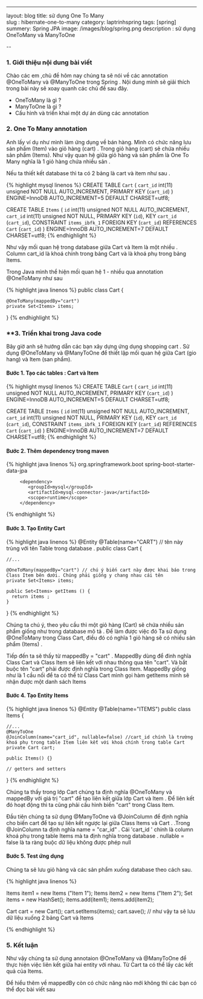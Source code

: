 ---
layout: blog
title: sử dụng One To Many  
slug : hibernate-one-to-many
category: laptrinhspring
tags: [spring]
summery: Spring JPA 
image: /images/blog/spring.png
description : sử dụng OneToMany và ManyToOne 

--
### **1. Giới thiệu nội dung bài viết**

Chào các em ,chủ đề hôm nay chúng ta sẽ nói về các annotation @OneToMany và @ManyToOne trong Spring  .
Nội dung mình sẽ giải thích trong bài này sẽ xoay quanh các chủ đề sau đây.
 
- OneToMany là gì  ?
- ManyToOne là gì ? 
- Cấu hình và triển khai một dự án dùng các annotation 


### **2. One To Many annotation**
 
Anh lấy ví dụ như mình làm ứng dụng về bán hàng. Mình có chức năng lưu sản phẩm (Item)  vào  giỏ hàng (cart) . 
Trong giỏ hàng (cart) sẽ chứa nhiều sản phẩm (Items). Như vậy quan hệ giữa giỏ hàng và sản phẩm  là One To Many nghĩa là 1 giỏ hàng chứa nhiều sản  .

Nếu ta thiết kết database thì ta có 2 bảng là cart và item như sau .

{% highlight mysql  linenos %}
CREATE TABLE `Cart` (
  `cart_id` int(11) unsigned NOT NULL AUTO_INCREMENT,
  PRIMARY KEY (`cart_id`)
) ENGINE=InnoDB AUTO_INCREMENT=5 DEFAULT CHARSET=utf8;
 
CREATE TABLE `Items` (
  `id` int(11) unsigned NOT NULL AUTO_INCREMENT,
  `cart_id` int(11) unsigned NOT NULL,
  PRIMARY KEY (`id`),
  KEY `cart_id` (`cart_id`),
  CONSTRAINT `items_ibfk_1` FOREIGN KEY (`cart_id`) REFERENCES `Cart` (`cart_id`)
) ENGINE=InnoDB AUTO_INCREMENT=7 DEFAULT CHARSET=utf8;
{% endhighlight %}


Như vậy mối quan hệ trong database giữa Cart và Item là một nhiều . Column cart_id là khoá chính trong bảng Cart và là khoá phụ trong bảng Items.

Trong Java mình thể hiện mối quan hệ 1 - nhiều qua annotation @OneToMany như sau

{% highlight java   linenos %}
public class Cart {
 
    @OneToMany(mappedBy="cart")
    private Set<Items> items;

}
{% endhighlight %}


### **3. Triển khai trong Java code

Bây giờ anh sẽ hướng dẫn các bạn xây dựng ứng dụng shopping cart . Sử dụng @OneToMany và @ManyToOne để thiết lập mối quan hệ giữa
Cart (gio hang) và Item (san phẩm).


#### Bước 1. Tạo các tables : Cart và Item 

{% highlight mysql  linenos %}
CREATE TABLE `Cart` (
  `cart_id` int(11) unsigned NOT NULL AUTO_INCREMENT,
  PRIMARY KEY (`cart_id`)
) ENGINE=InnoDB AUTO_INCREMENT=5 DEFAULT CHARSET=utf8;
 
CREATE TABLE `Items` (
  `id` int(11) unsigned NOT NULL AUTO_INCREMENT,
  `cart_id` int(11) unsigned NOT NULL,
  PRIMARY KEY (`id`),
  KEY `cart_id` (`cart_id`),
  CONSTRAINT `items_ibfk_1` FOREIGN KEY (`cart_id`) REFERENCES `Cart` (`cart_id`)
) ENGINE=InnoDB AUTO_INCREMENT=7 DEFAULT CHARSET=utf8;
{% endhighlight %} 

#### Bước 2. Thêm dependency trong maven
 
{% highlight java linenos %}
        <dependency>
            <groupId>org.springframework.boot</groupId>
            <artifactId>spring-boot-starter-data-jpa</artifactId>
        </dependency>
        
         <dependency>
            <groupId>mysql</groupId>
            <artifactId>mysql-connector-java</artifactId>
            <scope>runtime</scope>
         </dependency>

{% endhighlight %}

#### Bước 3. Tạo Entity Cart

{% highlight java   linenos %}
@Entity
@Table(name="CART") // tên này trùng với tên Table trong database .
public class Cart {
 
    //...
 
    @OneToMany(mappedBy="cart") // chú ý biến cart này được khai báo trong Class Item bên dưới. Chúng phải giống y chang nhau cái tên 
    private Set<Items> items;
     
    public Set<Items> getItems () {
      return items ;
    }
}
{% endhighlight %}

Chúng ta chú ý, theo yêu cầu thì một giỏ hàng (Cart) sẽ chứa nhiều sản phẩm giống như trong database mô tả . Để làm được việc đó
Ta sử dụng @OneToMany trong Class Cart, điều đó có nghĩa 1 giỏ hàng sẽ có nhiều sản phẩm (Items) . 

Tiếp đến ta sẽ thấy từ mappedBy = "cart" . MappedBy dùng để đinh nghĩa Class Cart và Class Item sẽ liên kết với nhau thông qua tên "cart". 
Và bắt buộc tên "cart" phải được định nghĩa trong Class Item. MappedBy giống như là 1 cầu nối để ta có thể từ Class Cart mình gọi hàm getItems mình
sẽ nhận được một danh sách Items 

#### Bước 4. Tạo Entity Items 

{% highlight java   linenos %}
@Entity
@Table(name="ITEMS")
public class Items {
     
    //...
    @ManyToOne
    @JoinColumn(name="cart_id", nullable=false) //cart_id chính là trường khoá phụ trong table Item liên kết với khoá chính trong table Cart
    private Cart cart;
 
    public Items() {}
     
    // getters and setters
}
{% endhighlight %}

Chúng ta thấy trong lớp Cart chúng ta định nghĩa @OneToMany và mappedBy với  giá trị "cart" để tạo liên kết giữa lớp Cart và Item  . Để liên kết 
đó hoạt động thì ta cũng phải cấu hình biến "cart" trong Class Item. 

Đầu tiên chúng ta sử dụng  @ManyToOne và @JoinColumn để định nghĩa cho biến cart để tạo sự liên kết ngược lại  giữa Class Items và Cart  . 
.Trong @JoinColumn ta định nghĩa name = "car_id" . Cái 'cart_id ' chính là  column khoá phụ trong table Items mà ta định nghĩa trong database . nullable = false là ta ràng buộc dữ liệu không được phép null 

#### Bước 5. Test ứng dụng

Chúng ta sẽ lưu giỏ hàng và các sản phẩm xuống database theo cách sau. 


{% highlight java   linenos %}
 
 Items item1 = new Items ("Item 1");
 Items item2 = new Items ("Item 2");
 Set<Items> items = new HashSet<Items>();
 items.add(item1);
 items.add(item2);
 
 Cart cart = new Cart();
 cart.setItems(items);
 cart.save(); // như vậy ta sẽ lưu dữ liệu xuống 2 bảng Cart và Items 
 

{% endhighlight %}

### **5. Kết luận**

Như vậy chúng ta sử dụng annotaion @OneToMany và @ManyToOne để thực hiện việc liên kết giữa hai entity với nhau. Từ Cart ta có thể lấy các kết quả 
của Items.

Để hiểu thêm về mappedBy còn có chức năng nào mới không thì các bạn có thể đọc bài viết sau



